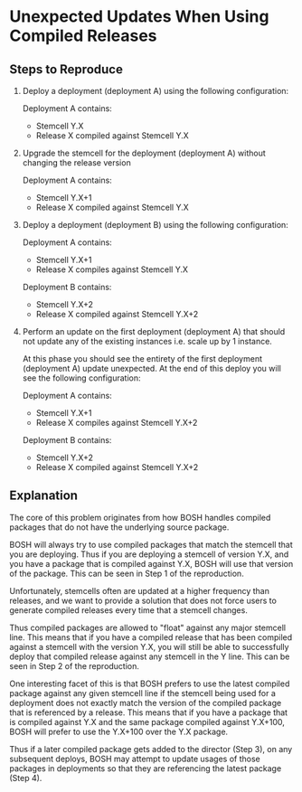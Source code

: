 # Unexpected Updates When Using Compiled Releases

## Steps to Reproduce

1. Deploy a deployment (deployment A) using the following configuration:

   Deployment A contains:
     * Stemcell Y.X
     * Release X compiled against Stemcell Y.X

2. Upgrade the stemcell for the deployment (deployment A) without changing the
   release version

   Deployment A contains:
     * Stemcell Y.X+1
     * Release X compiled against Stemcell Y.X

3. Deploy a deployment (deployment B) using the following configuration:

   Deployment A contains:
     * Stemcell Y.X+1
     * Release X compiles against Stemcell Y.X

   Deployment B contains:
     * Stemcell Y.X+2
     * Release X compiled against Stemcell Y.X+2

4. Perform an update on the first deployment (deployment A) that should not
   update any of the existing instances i.e. scale up by 1 instance.

   At this phase you should see the entirety of the first deployment (deployment
   A) update unexpected. At the end of this deploy you will see the following
   configuration:

   Deployment A contains:
     * Stemcell Y.X+1
     * Release X compiles against Stemcell Y.X+2

   Deployment B contains:
     * Stemcell Y.X+2
     * Release X compiled against Stemcell Y.X+2

## Explanation

The core of this problem originates from how BOSH handles compiled packages that
do not have the underlying source package.

BOSH will always try to use compiled packages that match the stemcell that you
are deploying. Thus if you are deploying a stemcell of version Y.X, and you have
a package that is compiled against Y.X, BOSH will use that version of the
package. This can be seen in Step 1 of the reproduction.

Unfortunately, stemcells often are updated at a higher frequency than releases,
and we want to provide a solution that does not force users to generate compiled
releases every time that a stemcell changes.

Thus compiled packages are allowed to "float" against any major stemcell line. This
means that if you have a compiled release that has been compiled against a
stemcell with the version Y.X, you will still be able to successfully deploy
that compiled release against any stemcell in the Y line. This can be seen in
Step 2 of the reproduction.

One interesting facet of this is that BOSH prefers to use the latest compiled
package against any given stemcell line if the stemcell being used for a
deployment does not exactly match the version of the compiled package that is
referenced by a release. This means that if you have a package that is compiled
against Y.X and the same package compiled against Y.X+100, BOSH will prefer to
use the Y.X+100 over the Y.X package.

Thus if a later compiled package gets added to the director (Step 3), on any
subsequent deploys, BOSH may attempt to update usages of those packages in
deployments so that they are referencing the latest package (Step 4).
